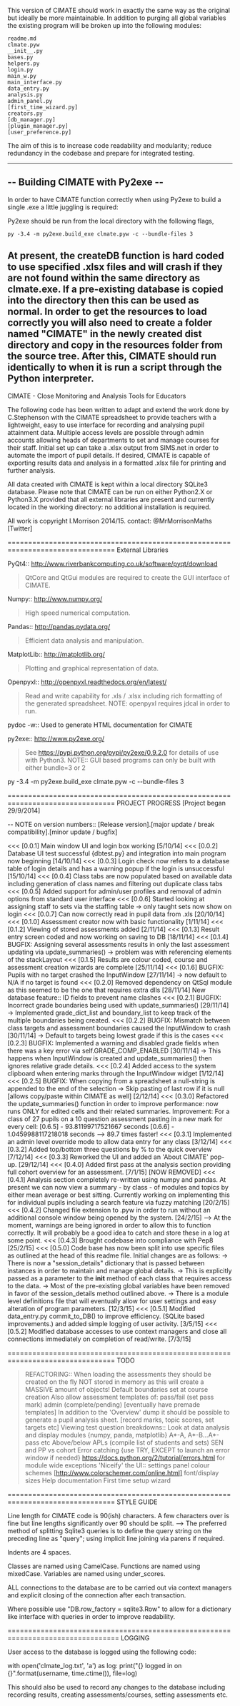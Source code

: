 This version of ClMATE should work in exactly the same way as the original
but ideally be more maintainable. In addition to purging all global variables
the existing program will be broken up into the following modules:

    readme.md
    clmate.pyw
    __init__.py
    bases.py
    helpers.py
    login.py
    main_w.py
    main_interface.py
    data_entry.py
    analysis.py
    admin_panel.py
    [first_time_wizard.py]
    creators.py
    [db_manager.py]
    [plugin_manager.py]
    [user_preference.py]

The aim of this is to increase code readability and modularity; reduce
redundancy in the codebase and prepare for integrated testing.


--------------------------------------------------------------------------------
-- Building ClMATE with Py2exe --
---------------------------------

In order to have ClMATE function correctly when using Py2exe to build a single
.exe a little juggling is required:

Py2exe should be run from the local directory with the following flags,

    py -3.4 -m py2exe.build_exe clmate.pyw -c --bundle-files 3

At present, the createDB function is hard coded to use specified .xlsx files and
will crash if they are not found within the same directory as clmate.exe. If a
pre-existing database is copied into the directory then this can be used as
normal.
In order to get the resources to load correctly you will also need to create a
folder named "ClMATE" in the newly created dist directory and copy in the
resources folder from the source tree. After this, ClMATE should run identically
to when it is run a script through the Python interpreter.
--------------------------------------------------------------------------------

ClMATE - Close Monitoring and Analysis Tools for Educators

The following code has been written to adapt and extend the work done
by C.Stephenson with the ClMATE spreadsheet to provide teachers with
a lightweight, easy to use interface for recording and analysing pupil
attainment data. Multiple access levels are possible through admin
accounts allowing heads of departments to set and manage courses for
their staff. Initial set up can take a .xlsx output from SIMS.net in
order to automate the import of pupil details. If desired, ClMATE is
capable of exporting results data and analysis in a formatted .xlsx
file for printing and further analysis.

All data created with ClMATE is kept within a local directory SQLite3
database. Please note that ClMATE can be run on either Python2.X or
Python3.X provided that all external libraries are present and currently
located in the working directory: no additional installation is required.

All work is copyright I.Morrison 2014/15.
contact: @MrMorrisonMaths [Twitter]

================================================================================
External Libraries

PyQt4:: http://www.riverbankcomputing.co.uk/software/pyqt/download
> QtCore and QtGui modules are required to create the GUI interface of ClMATE.

Numpy:: http://www.numpy.org/
> High speed numerical computation.

Pandas:: http://pandas.pydata.org/
> Efficient data analysis and manipulation.

MatplotLib:: http://matplotlib.org/
> Plotting and graphical representation of data.

Openpyxl:: http://openpyxl.readthedocs.org/en/latest/
> Read and write capability for .xls / .xlsx including rich formatting
  of the generated spreadsheet. NOTE: openpyxl requires jdcal in order to run.

pydoc -w::
    Used to generate HTML documentation for ClMATE

py2exe:: http://www.py2exe.org/
> See https://pypi.python.org/pypi/py2exe/0.9.2.0 for details of use with
  Python3.
  NOTE:: GUI based programs can only be built with either bundle=3 or 2

  py -3.4 -m py2exe.build_exe clmate.pyw -c --bundle-files 3


================================================================================
PROJECT PROGRESS [Project began 29/9/2014]

-- NOTE on version numbers::
[Release version].[major update / break compatibility].[minor update / bugfix]

<<< [0.0.1] Main window UI and login box working [5/10/14]
<<< [0.0.2] Database UI test successful {dbtest.py} and integration into main
            program now beginning [14/10/14]
<<< [0.0.3] Login check now refers to a database table of login details and
            has a warning popup if the login is unsuccessful [15/10/14]
<<< [0.0.4] Class tabs are now populated based on available data including
            generation of class names and filtering out duplicate class tabs
<<< [0.0.5] Added support for admin/user profiles and removal of admin options
            from standard user interface
<<< [0.0.6] Started looking at assigning staff to sets via the staffing table
            -> only taught sets now show on login
<<< [0.0.7] Can now correctly read in pupil data from .xls [20/10/14]
<<< [0.1.0] Assessment creator now with basic functionality [1/11/14]
<<< [0.1.2] Viewing of stored assessments added [2/11/14]
<<< [0.1.3] Result entry screen coded and now working on saving to DB [18/11/14]
<<< [0.1.4] BUGFIX: Assigning several assessments results in only the last
            assessment updating via update_summaries()
            -> problem was with referencing elements of the stackLayout
<<< [0.1.5] Results are colour coded, course and assessment creation wizards
            are complete [25/11/14]
<<< [0.1.6] BUGFIX: Pupils with no target crashed the InputWindow [27/11/14]
            -> now default to N/A if no target is found
<<< [0.2.0] Removed dependency on QtSql module as this seemed to be the one
            that requires extra dlls [28/11/14]
            New database feature:: ID fields to prevent name clashes
<<< [0.2.1] BUGFIX: Incorrect grade boundaries being used with
            update_summaries() [29/11/14]
            -> Implemented grade_dict_list and boundary_list to keep track of
               the multiple boundaries being created.
<<< [0.2.2] BUGFIX: Mismatch between class targets and assessment boundaries
                    caused the InputWindow to crash [30/11/14]
            -> Default to targets being lowest grade if this is the cases
<<< [0.2.3] BUGFIX: Implemented a warning and disabled grade fields when
                    there was a key error via self.GRADE_COMP_ENABLED [30/11/14]
            -> This happens when InputWindow  is created and update_summaries()
               then ignores relative grade details.
<<< [0.2.4] Added access to the system clipboard when entering marks through
            the InputWindow widget [1/12/14]
<<< [0.2.5] BUGFIX: When copying from a spreadsheet a null-string is appended
            to the end of the selection
            -> Skip pasting of last row if it is null [allows copy/paste within
               ClMATE as well] [2/12/14]
<<< [0.3.0] Refactored the update_summaries() function in order to improve
            performance: now runs ONLY for edited cells and their related
            summaries.
            Improvement: For a class of 27 pupils on a 10 question assessment
                         pasting in a new mark for every cell:
                         [0.6.5] - 93.81199717521667 seconds
                         [0.6.6] - 1.0459988117218018 seconds
                         -->  89.7 times faster!
<<< [0.3.1] Implemented an admin level override mode to allow data entry
            for any class [3/12/14]
<<< [0.3.2] Added top/bottom three questions by % to the quick overview [7/12/14]
<<< [0.3.3] Reworked the UI and added an 'About ClMATE' pop-up. [29/12/14]
<<< [0.4.0] Added first pass at the analysis section providing full cohort
            overview for an assessment. [7/1/15] [NOW REMOVED]
<<< [0.4.1] Analysis section completely re-written using numpy and pandas. At
            present we can now view a summary - by class - of modules and topics
            by either mean average or best sitting. Currently working on
            implementing this for individual pupils including a search feature
            via fuzzy matching [20/2/15]
<<< [0.4.2] Changed file extension to .pyw in order to run without an additional
            console window being opened by the system. [24/2/15]
            --> At the moment, warnings are being ignored in order to allow this
                to function correctly. It will probably be a good idea to catch
                and store these in a log at some point.
<<< [0.4.3] Brought codebase into compliance with Pep8 [25/2/15]
<<< [0.5.0] Code base has now been split into use specific files as outlined
            at the head of this readme file. Initial changes are as follows:
            -> There is now a "session_details" dictionary that is passed
               between instances in order to maintain and manage global details.
               -> This is explicitly passed as a parameter to the __init__
                  method of each class that requires access to the data.
            -> Most of the pre-existing global variables have been removed in
               favor of the session_details method outlined above.
            -> There is a module level definitions file that will eventually
               allow for user settings and easy alteration of program
               parameters. [12/3/15]
<<< [0.5.1] Modified data_entry.py commit_to_DB() to improve efficiency. (SQLite
            based improvements.) and added simple logging of user activity. [3/5/15]
<<< [0.5.2] Modified database accesses to use context managers and close all
            connections immediately on completion of read/write. [7/3/15]

================================================================================
TODO

> REFACTORING::
    When loading the assessments they should be created on the fly NOT
    stored in memory as this will create a MASSIVE amount of objects!
> Default boundaries set at course creation
    Also allow assessment templates of: pass/fail (set pass mark)
                                        admin (complete/pending)
                                        [eventually have premade templates]
> In addition to the 'Overview' dump it should be possible to generate a
  pupil analysis sheet. [record marks, topic scores, set targets etc]
> Viewing test question breakdowns::
    Look at data analysis and display modules {numpy, panda, matplotlib}
    A*-A, A*-B...A*-pass etc
    Above/below APLs (compile list of students and sets)
    SEN and PP vs cohort
> Error catching {use TRY, EXCEPT to launch an error window if needed}
    https://docs.python.org/2/tutorial/errors.html for module wide exceptions
> 'Niceify' the UI::
    settings panel
    colour schemes [http://www.colorschemer.com/online.html]
    font/display sizes
> Help documentation
> First time setup wizard


================================================================================
STYLE GUIDE

Line length for ClMATE code is 90(ish) characters. A few characters over is fine
but line lengths significantly over 90 should be split.
--> The preferred method of splitting Sqlite3 queries is to define the query string
    on the preceding line as "query"; using implicit line joining via parens if
    required.

Indents are 4 spaces.

Classes are named using CamelCase.
Functions are named using mixedCase.
Variables are named using under_scores.

ALL connections to the database are to be carried out via context managers and explicit
closing of the connection after each transaction.

Where possible use "DB.row_factory = sqlite3.Row" to allow for a dictionary like
interface with queries in order to improve readability.

=================================================================================
LOGGING

User access to the database is logged using the following code:

with open('clmate_log.txt', 'a') as log:
    print("{} logged in on {}".format(username, time.ctime()), file=log)

This should also be used to record any changes to the database including recording
results, creating assessments/courses, setting assessments etc.
